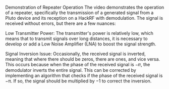 Demonstration of Repeater Operation
The video demonstrates the operation of a repeater, specifically the transmission of a generated signal from a Pluto device and its reception on a HackRF with demodulation. The signal is received without errors, but there are a few nuances:

Low Transmitter Power: The transmitter's power is relatively low, which means that to transmit signals over long distances, it is necessary to develop or add a Low Noise Amplifier (LNA) to boost the signal strength.

Signal Inversion Issue: Occasionally, the received signal is inverted, meaning that where there should be zeros, there are ones, and vice versa. This occurs because when the phase of the received signal is −𝜋, the demodulator inverts the entire signal. 
This can be corrected by implementing an algorithm that checks if the phase of the received signal is −π. If so, the signal should be multiplied by −1 to correct the inversion.
